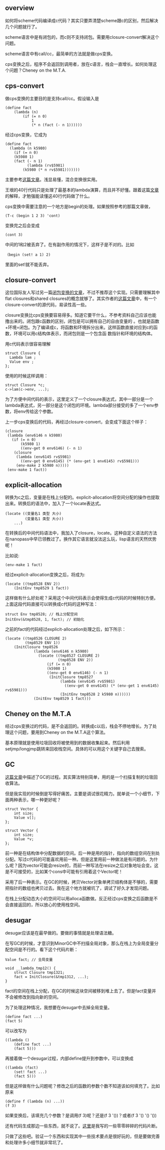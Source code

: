 ## overview

如何将scheme代码编译成c代码？其实只要弄清楚scheme跟c的区别，然后解决几个问题就行了。

scheme语言中是有闭包的，而c则不支持闭包。需要用closure-convert解决这个问题。

scheme语言中有call/cc，最简单的方法就是做cps变换。

cps变换之后，程序不会返回到调用者，放在c语言，栈会一直增长。如何处理这个问题？Cheney on the M.T.A.

## cps-convert

做cps变换的主要目的是支持call/cc。假设输入是

	(define fact 
		(lambda (n)
			(if (= n 0)
				1
				(* n (fact (- n 1))))))

经过cps变换，它成为

	(define fact 
	  (lambda (n k5980)
	    (if (= n 0)
		(k5980 1)
		(fact (- n 1)
		      (lambda (rv$5981)
			(k5980 (* n rv$5981)))))))

主要参考[这篇文章](http://matt.might.net/articles/cps-conversion/)。浅显易懂，混合变换很实用。

王垠的40行代码只是处理了最基本的lambda演算，而且并不好懂。跟着这篇[文章](http://tieba.baidu.com/p/2714253120)的解释，才勉强能读懂这40行代码做了什么。

cps变换中需要注意的一个地方是begin的处理。如果按照参考的那篇文章做，

	(T-c (begin 1 2 3) 'cont)

变换完之后会变成

	(cont 3)

中间的1和2被丢弃了。在有副作用的情况下，这样子是不对的。比如

	（begin (set! a 1) 2)

里面的set!就不能丢弃。

## closure-convert

这位国际友人写过另一篇[闭包变换的文章](http://matt.might.net/articles/closure-conversion/)，不过不推荐这个实现。只需要理解其中flat closures和shared closures的概念就够了。其实作者的[这篇文章](http://matt.might.net/articles/compiling-scheme-to-c/)中，有一个closure-convert的源代码，易读性高一些。

closure变换比cps变换要容易得多。知道它要干什么，不参考资料自己应该也能撸出来的。闭包跟c函数的区别，闭包是可以拥有自己的自由变量的
。也就是函数+环境=闭包。为了编译成c，将函数和环境拆分出来。这样函数直接对应到c的函数，环境可以用c结构体表示，而闭包则是一个包含函
数指针和环境的结构体。

用c代码表示很容易理解

	struct Closure {
	  Lambda lam ;
	  Value env ;
	};

使用的时候这样调用：

	struct Closure *c;
	c->lam(c->env, ...);

为了方便中间代码的表示，这里定义了一个closure表达式，其中一部分是一个lambda表达式，另一部分是这个闭包的环境。lambda部分接受的多了一个env参数，将env传给这个参数。

上一步cps变换后的代码，再经过closure-convert，会变成下面这个样子：

	(closure
	 (lambda (env6146 n k5980)
	   (if (= n 0)
	       (k5980 1)
	       ((env-get 0 env6146) (- n 1)
		(closure
		 (lambda (env6145 rv$5981)
		   ((env-get 0 env6145) (* (env-get 1 env6145) rv$5981)))
		 (env-make 2 k5980 n)))))
	 (env-make 1 fact))

## explicit-allocation

转换为c之后，变量是在栈上分配的。explicit-allocation将空间分配的操作也提取出来。转换后的语法中，加入了一个locate表达式。

	(locate ((变量名1 类型 大小)
			 (变量名1 类型 大小))
		...)

在转换后的中间代码语法中，我加入了closure，locate。这种自定义语法的方法在nanopass中早已领教过了。换作其它语言就没法这么玩，lisp语言的天然优势呢！

比如说:

	(env-make 1 fact)

经过explicit-allocation变换之后，将成为:

	(locate ((tmp8528 ENV 2))
		(InitEnv tmp8529 1 fact))

这样做有什么好处呢？采用这个中间代码表示会使得生成c代码的时候特别方便。上面这段代码直接可以转换成c代码的这种写法：

	struct Env tmp8528; // 栈上分配空间
	InitEnv(&tmp8528, 1, fact); // 初始化

之前的fact的代码经过explicit-allocation处理之后，如下所示：

	(locate ((tmp8526 CLOSURE 2)
		 	 (tmp8529 ENV 1))
		(InitClosure tmp8526
			     (lambda (env6146 n k5980)
			       (locate ((tmp8527 CLOSURE 2)
							(tmp8528 ENV 2))
				       (if (= n 0)
					   (k5980 1)
					   ((env-get 0 env6146) (- n 1)
					    (InitClosure tmp8527
							 (lambda (env6145 rv$5981)
							   ((env-get 0 env6145) (* (env-get 1 env6145) rv$5981)))
							 (InitEnv tmp8528 2 k5980 n))))))
			     (InitEnv tmp8529 1 fact)))

## Cheney on the M.T.A

经过cps变换过的代码，是不会返回的。转换成c以后，栈会不停地增长。为了处理这个问题，要用到Cheney on the M.T.A这个算法。

基本原理就是使用垃圾回收将被使用到的数据收集起来。然后利用setjmp/longjmp跳转来回收栈空间。具体的可以用这个关键字自己去搜索。

## GC

[这篇文章](http://www.more-magic.net/posts/internals-gc.html)中描述了GC的过程。其实算法特别简单，用的是一个扫描复制的垃圾回收算法。

但是我实现的时候倒是写得好痛苦。主要是调试很花精力。就单说一个小细节，下面两种表示，哪一种更好呢？

	struct Vector {
		int size;
		Value v[];
	};

	struct Vector {
		int size;
		Value *v;
	};

前一种是在结构体中分配数据的空间。后一种是用的指针，指向的数组空间在别处分配。写过c代码的可能喜欢用前一种。但是这里用前一种做法是有问题的。为什么呢？因为vector可能会resize的，而前一种写法在resize之后对象地址会变。这是不可接受的，比如某个cons中可能有引用着这个Vector呢！

采用了后一种表示。在GC的时候，拷贝Vector对象单拷贝结构体是不够的，需要把指针的数组也拷贝过去。我在这个地方就被坑了，调试了好久才发现问题。

在栈上分配动态大小的空间可以用alloca函数做。反正经过cps变换之后函数是不会直接返回的，所以放心的使用栈空间。

## desugar

desugar应该是在最早做的。要做的事情就是处理语法糖。

在写GC的时候，才意识到MinorGC中不扫描全局对象，那么在栈上为全局变量分配空间是不行的。看下这个代码片断：

	Value fact; // 全局变量
	
	void __lambda_tmp12() {
		struct Closure tmp1321;
		fact = InitClosure(&tmp1312, ...);
	}

fact的空间在栈上分配，在GC的时候这块空间被移到堆上去了。但是fact变量并不会被修改到指向新的空间。

为了处理这种情况，我想要在desugar中去掉全局变量。

	(define fact ...)
	(fact 5)

可以改写为

	((lambda ()
		(define fact ...)
		(fact 5)))

再接着做一个desugar过程，内部define提升到参数中，可以变换成

	((lambda (fact)
		(set! fact ...)
		(fact 5)))

但是这样做有什么问题呢？修改之后的函数的参数个数不知道该如何填充了。比如原来

	(define f (lambda (n) ...))
	(f 3)

如果变换后，该填充几个参数？是调用(f 3)呢？还是(f 3 '())？或者(f 3 '() '() '())

还有代码生成那边一些东西，就不说了。[这里](https://github.com/tiancaiamao/yasfs/tree/master/scheme2c)是我写的一些零零碎碎的代码片断。

只做了这些吧。验证一个东西和实现其中一些技术要点是很好玩的，但是要做完善和处理许多小细节就非常坑了。